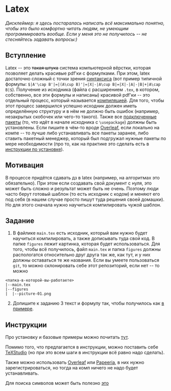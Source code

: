 # Latex
*Дисклеймер: я здесь постаралась написать всё максимально понятно, чтобы это было комфортно читать людям, не умеющим программировать вообще. Если у меня это не получилось -- не стесняйтесь задавать вопросы:)*
## Вступление
Latex -- это ~~такая штука~~ система компьютерной вёрстки, которая позволяет делать красивые pdf'ки с формулками. При этом, latex достаточно сложный с точки зрения <span title="То есть набора правил как писать код. Latex по факту является языком программирования"><ins>синтаксиса</ins></span> (вот пример типичной формулы: `$|A'\cap B'|=|(A\cup B)'|=|X|-|A\cup B|=|X|-|A|-|B|+|A\cap B|$`). Получение из исходника (файла с расширением `.tex`, в котором, собственно, все эти формулы и написаны) красивой pdf'ки -- это отдельный процесс, который называется <span title="Подробнее про это расскажут на лекциях по C++ или основам программирования."><ins>компиляцией</ins></span>. Для того, чтобы этот процесс завершился успешно исходник должен иметь определённую структуру и в нём не должно быть ошибок (например, незакрытых скобочек или чего-то такого). Также все <span title="Они расширяют список команд, которые можно использовать и тем самым увеличивают возможности. Подробнее про подключение библиотек в общем случае будет на курсе по C++ или основам программирования"><ins>подключенные пакеты</ins></span> (то, что идёт в начале исходника с `\usepackage`) должны быть установлены. Если пишите в чём-то вроде [Overleaf](https://www.overleaf.com/), если локально на компе -- то лучше либо устанавливать все пакеты заранее, либо ставить пакетный менеджер, который был подгружал нужные пакеты по мере необходимости (про то, как на практике это сделать есть в [инструкции по установке](#инструкции)). 
## Мотивация 
В процессе придётся сдавать дз в latex (например, на алгоритмах это обязательно). При этом если создавать свой документ с нуля, это может быть сложно и результат может быть не очень. Поэтому люди часто берут готовый шаблон (то есть исходник с кодом) и меняют его под себя (в нашем случае просто пишут туда решения своей домашки). Но для этого сначала нужно научиться компилировать чужой шаблон.
## Задание
1. В файлике `main.tex` есть исходник, который вам нужно будет научиться компилировать, а также дописывать туда свой код. В папке `figures` лежит картинка, которая будет использоваться. Для того, чтобы всё получилось, файл `main.tex` и папка `figures` должны распологатся относительно друг друга так же, как тут, и у них должны оставаться те же названия. Если вы умеете пользоваться `git`, то можно склонировать себе этот репозиторий, если нет -- то можно 
```
<папка-в-которой-вы-работаете>
|--main.tex
|--figures
|  |--picture-01.png
```
2. Допишите к заданию 3 текст и формулу так, чтобы получилось как [в примере](main.pdf).
## Инструкции
Про установку и базовые примеры можно почитать [тут](https://wiki.compscicenter.ru/index.php/Help_tex_windows).

Помимо того, что предлагается в инструкции, можно поставить себе [TeXStudio](https://www.texstudio.org/) (но при это всем шаги в инструкции всё равно надо сделать).

Также можно использовать [Overleaf](https://www.overleaf.com/) или [Papeeria](https://papeeria.com), в них нужно зарегистрироваться, но тогда на комп ничего не надо будет устанавливать. 

Для поиска символов может быть полезно [это](https://detexify.kirelabs.org/classify.html)



